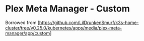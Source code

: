 # Plex Meta Manager - Custom

Borrowed from [https://github.com/LilDrunkenSmurf/k3s-home-cluster/tree/v0.25.0/kubernetes/apps/media/plex-meta-manager/app/custom]
